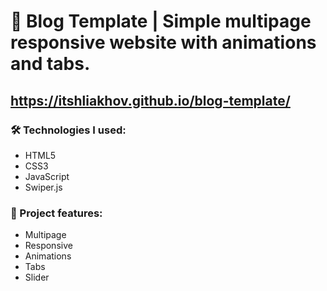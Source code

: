 # 🧧 Blog Template | Simple multipage responsive website with animations and tabs.
## https://itshliakhov.github.io/blog-template/

### 🛠 Technologies I used:
* HTML5
* CSS3
* JavaScript
* Swiper.js 

### 🧰 Project features:
* Multipage
* Responsive 
* Animations 
* Tabs 
* Slider
